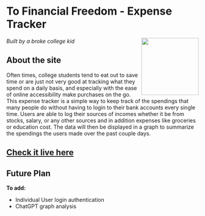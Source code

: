 # To Financial Freedom - Expense Tracker

*Built by a broke college kid* <img src="public/financialfreedom.png" align="right" width="150">

## About the site
Often times, college students tend to eat out to save time or are just not very good at tracking what they spend on a daily basis, and especially with the ease of online accessibility make purchases on the go. This expense tracker is a simple way to keep track of the spendings that many people do without having to login to their bank accounts every single time. Users are able
to log their sources of incomes whether it be from stocks, salary, or any other sources and in addition expenses like groceries or education cost. The data will then be displayed in a graph to summarize the spendings the users made over the past couple days.  

## [Check it live here](https://tofinancialfreedom.vercel.app/)

## Future Plan

**To add:**
- Individual User login authentication
- ChatGPT graph analysis
